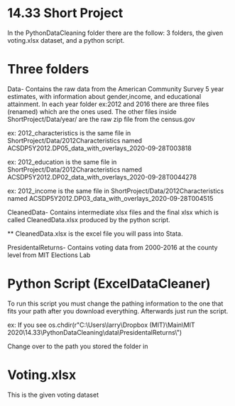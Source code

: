 # 14.33 Short Project


In the PythonDataCleaning folder there are the follow: 3 folders, the given voting.xlsx dataset, and a python script.

Three folders 
===============

Data- Contains the raw data from the American Community Survey 5 year estimates, with information about gender,income, and educational attainment. 
In each year folder ex:2012 and 2016 there are three files (renamed) which are the ones used. The other files inside ShortProject/Data/year/ are the raw zip file from the census.gov

ex: 2012_characteristics is the same file in ShortProject/Data/2012Characteristics named ACSDP5Y2012.DP05_data_with_overlays_2020-09-28T003818

ex: 2012_education is the same file in ShortProject/Data/2012Characteristics named ACSDP5Y2012.DP02_data_with_overlays_2020-09-28T0044278

ex: 2012_income is the same file in ShortProject/Data/2012Characteristics named ACSDP5Y2012.DP03_data_with_overlays_2020-09-28T004515

CleanedData- Contains intermediate xlsx files and the final xlsx which is called CleanedData.xlsx produced by the python script.

** CleanedData.xlsx is the excel file you will pass into Stata.

PresidentalReturns- Contains voting data from 2000-2016 at the county level from MIT Elections Lab

Python Script (ExcelDataCleaner)
===============

To run this script you must change the pathing information to the one that fits your path after you download everything. Afterwards just run the script.

ex: If you see os.chdir(r"C:\\Users\\larry\\Dropbox (MIT)\\Main\\MIT 2020\\14.33\\PythonDataCleaning\\data\\PresidentalReturns\\") 

Change over to the path you stored the folder in


Voting.xlsx
===============

This is the given voting dataset 
